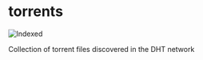 torrents 
========
![Indexed](https://img.shields.io/badge/indexed-254419-blue)

Collection of torrent files discovered in the DHT network
